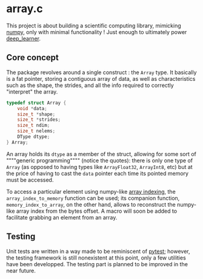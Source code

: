 # array.c

This project is about building a scientific computing library, mimicking 
[numpy](https://numpy.org/), only with minimal functionality ! Just enough to 
ultimately power [deep_learner](https://github.com/PaulWassermann/deep-learner).

## Core concept

The package revolves around a single construct : the `Array` type. It 
basically is a fat pointer, storing a contiguous array of data, as well as 
characteristics such as the shape, the strides, and all the info required to
correctly "interpret" the array.

```c
typedef struct Array {
    void *data;
    size_t *shape;
    size_t *strides;
    size_t ndim;
    size_t nelems;
    DType dtype;
} Array;
```

An array holds its `dtype` as a member of the struct, allowing for some sort of
""""generic programming"""" (notice the quotes): there is only one type of 
`Array` (as opposed to having types like `ArrayFloat32`, `ArrayInt8`, etc) but 
at the price of having to cast the `data` pointer each time its pointed memory 
must be accessed.

To access a particular element using numpy-like <u>array indexing</u>, the 
`array_index_to_memory` function can be used; its companion function, 
`memory_index_to_array`, on the other hand, allows to reconstruct the numpy-like
array index from the bytes offset. A macro will soon be added to facilitate 
grabbing an element from an array.

## Testing

Unit tests are written in a way made to be reminiscent of 
[pytest](https://docs.pytest.org/en/stable/); however, the testing framework is
still nonexistent at this point, only a few utilities have been developped.
The testing part is planned to be improved in the near future.
